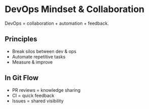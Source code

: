 # DevOps Mindset & Collaboration

DevOps = collaboration + automation + feedback.

## Principles
- Break silos between dev & ops
- Automate repetitive tasks
- Measure & improve

## In Git Flow
- PR reviews = knowledge sharing
- CI = quick feedback
- Issues = shared visibility
